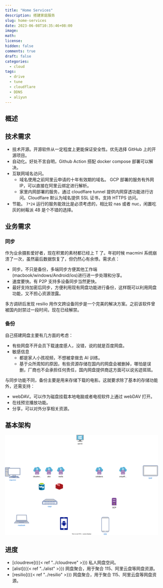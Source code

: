 ```yaml
---
title: "Home Services"
description: 搭建家庭服务
slug: home-services
date: 2023-06-08T10:35:46+08:00
image:
math:
license:
hidden: false
comments: true
draft: false
categories:
  - cloud
tags:
  - drive
  - tune
  - cloudflare
  - DDNS
  - aliyun
---
```


## 概述

## 技术需求

- 技术开源。开源软件从一定程度上更能保证安全性。优先选择 GitHub 上的开源项目。
- 自动化。好处不言自明，Github Action 搭配 docker compose 部署可以解决。
- 互联网域名访问。
  - 域名使用之前阿里云申请的十年有效期的域名。 GCP 部署的服务有外网 IP，可以直接在阿里云绑定进行解析。
  - 家里内网部署的服务，通过 cloudflare tunnel 提供内网穿透功能进行访问。Cloudflare 默认为域名提供 SSL 证书，支持 HTTPS 访问。
- 节能。 `7*24` 运行的服务能效比是必须考虑的，相比较 nas 或者 nuc，闲置吃灰的树莓派 4B 是个不错的选择。

## 业务需求

### 同步

作为业余摄影爱好者，现在积累的素材都已经上 T 了。年初时候 macmini 系统崩溃了一次，虽然最后数据恢复了，但仍然心有余悸。需求点：

- 同步。不只是备份，多端同步方便其他工作端(macbook/windows/Android/ios)进行进一步处理和分享。
- 速度要快。有 P2P 支持多设备同步当然更快。
- 最好支持加密后同步，方便利用现有网盘功能进行备份，这样既可以利用网盘功能，又不担心资源泄露。

多方调研后发现 resilio 用作文跨设备同步是一个完美的解决方案。之前该软件曾被国内封禁过一段时间，现在已经解禁。

### 备份

自己搭建网盘主要有几方面的考虑：

- 有些网盘不开会员下载速度感人，没错，说的就是百度网盘。
- 敏感信息
  - 都是家人小孩视频，不想被拿做去 AI 训练。
  - 基于众所周知的原因，有些资源存储在国内的网盘会被删掉，哪怕是误删，厂商也不会承担任何责任，国内网盘提供商这方面可以说劣迹斑斑。

与同步功能不同，备份主要是用来存储下载的电影。这就要求除了基本的存储功能外，还需支持：

- webDAV。可以作为磁盘挂载本地电脑或者电视软件上通过 webDAV 打开。
- 在线预览播放功能。
- 分享，可以对外分享相关资源。

## 基本架构

![arch](arch.drawio.svg)

## 进度

- [cloudreve]({{< ref "../cloudreve" >}}) 私人网盘空间。
- [alist]({{< ref "../alist" >}}) 网盘聚合，用于聚合 115、阿里云盘等网盘资源。
- [resilio]({{< ref "../resilio" >}}) 网盘聚合，用于聚合 115、阿里云盘等网盘资源。
